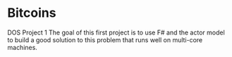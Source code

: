 # Bitcoins
DOS Project 1
The goal of this first project is to use F# and the actor model to build a good solution to this problem that runs well on multi-core machines.
